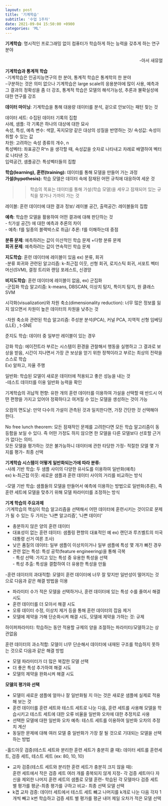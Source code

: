 ```yaml
---
layout: post
title: '기계학습'
subtitle: '수업 1주차'
date: 2021-09-04 15:50:00 +0900
categories: 'ML'
---
```


**기계학습**: 명시적인 프로그래밍 없이 컴퓨터가 학습하게 하는 능력을 갖추게 하는 연구분야  
<div style="text-align: right"> -아서 새뮤얼  </div>
                                                                   
**기계학습과 통계적 학습**  
 -기계학습은 인공지능연구의 한 분야, 통계적 학습은 통계학의 한 분야  
 -구분하는 것은 의미 없으나 기계학습은 large scale의 응용분야에 많이 사용, 예측과 그 결과의 정확성을 좀 더 강조, 통계적 학습은 모델의 해석가능성, 추론과 불확실성에 대한 연구를 강조  

**데이터 마이닝**: 기계학습을 통해 대용량 데이터를 분석, 겉으로 안보이는 패턴 찾는 것  

데이터 세트: 수집된 데이터 기록의 집합  
사례, 샘플: 각 기록은 하나의 대상에 대한 묘사  
속성, 특성, 예측 변수: 색깔, 꼭지모양 같은 대상의 성질을 반영하는 것/ 속성값: 속성이 취할 수 있는 값  
차원: 고려하는 속성 종류의 개수, n  
특성벡터: 좌표공간 R^n 을 생각할 때, 속성값을 숫자로 나타내고 차례로 배열하여 벡터로 나타낸 것.  
입력공간, 샘플공간: 특성벡터들의 집합  

**학습(learning), 훈련(training):** 데이터를 통해 모델을 만들어 가는 과정  
**가설(hypothesis):** 학습 모델은 데이터 속에 잠재된 어떤 규칙에 대응하여 세운 것  

>>학습의 목표는 데이터를 통해 가설(학습 모델)을 세우고 잠재되어 있는 규칙을 찾거나 가까이 가는 것  

레이블: 훈련 데이터에 대한 결과 정보/   레이블 공간, 출력공간: 레이블들의 집합  

**예측**: 학습한 모델을 활용하여 어떤 결과에 대해 판단하는 것   
    - f(가설 공간) 에 대한 예측과 추론의 차이  
    - 예측: f를 일종의 블랙박스로 취급/ 추론: f를 이해하는데 중점  
    
**분류 문제**: 예측하려는 값이 이산적인 학습 문제 +다항 분류 문제  
**회귀 문제**: 예측하려는 값이 연속적인 학습 문제  

**지도학습**: 훈련 데이터에 레이블이 있음 ex) 분류, 회귀  
-분류 회귀와 관련된 알고리즘: k-최근접 이웃, 선형 회귀, 로지스틱 회귀, 서포트 벡터 머신(SVM), 결정 트리와 랜덤 포레스트, 신경망  

**비지도학습**: 훈련 데이터에 레이블이 없음, ex) 군집화  
-군집화 학습 알고리즘: k-means, DBSCAN, 이상치 탐지, 특이치 탐지, 원 클래스 SVM   

시각화(visualization)와 차원 축소(dimensionality reduction): 너무 많은 정보를 잃지 않으면서 차원이 높은 데이터의 차원을 낮추는 것  

-차원 축소와 관련된 학습 알고리즘: 주성분 분석(PCA), 커널 PCA, 지역적 선형 임베딩(LLE) , t-SNE   

준지도 학습: 데이터 중 일부만 레이블이 있는 경우  

강화 학습: 에이전트라 부르는 시스템이 환경을 관찰해서 행동을 실행하고 그 결과로 보상을 받음, 시간이 지나면서 가장 큰 보상을 얻기 위한 정책이라고 부르는 최상의 전략을 스스로 학습  
Ex) 알파고, 자율 주행  
	
일반화: 학습된 모델이 새로운 데이터에 적용되고 좋은 성능을 내는 것  
 -테스트 데이터를 이용 일반화 능력을 확인  

기계학습의 귀납적 편향: 유한 개의 훈련 데이터를 이용하여 가설을 선택할 때 반드시 어떤 편향을 가지고 있어야 정확하다고 여겨질 수 있는 모델을 생성하는 것이 가능  

오컴의 면도날: 만약 다수의 가설이 관측된 것과 일치한다면, 가장 간단한 것 선택해야 한다.  

No free lunch theorem: 모든 잠재적인 문제를 고려한다면 모든 학습 알고리즘이 동등함을 보일 수 있다. 즉 어떤 가정도 하지 않으면 한 모델을 다른 모델보다 선호할 근거가 없다는 의미.  
모든 모델을 평가하는 것은 불가능하니 데이터에 관한 타당한 가정- 적절한 모델 몇 가지를 평가- 최종 선택  

**기계학습 시스템이 어떻게 일반화되는가에 따라 분류:**  
-사례 기반 학습: 두 샘플 사이의 다양한 유사도를 이용하여 일반화(예측)  
 ex) k-최근접 이웃: 새로운 샘플과 훈련 데이터 사이의 거리를 비교하는 방식  
 
-모델 기반 학습: 샘플들의 모델을 만들어서 예측에 이용하는 방법으로 일반화(추론), 즉 훈련 세트에 모델을 맞추기 위해 모델 파라미터를 조정하는 방식  

**기계 학습의 주요과제**  
:기계학습의 핵심이 학습 알고리즘을 선택해서 어떤 데이터에 훈련시키는 것이므로 문제가 될 수 있는 두 가지는 ‘나쁜 알고리즘’, ‘나쁜 데이터’  
- 충분하지 않은 양의 훈련 데이터  
- 대표성이 없는 훈련 데이터: 샘플링 편향의 대표적인 예 ex) 랜던과 루즈벨트의 미국 대통령 선거 여론 조사)  
- 낮은 품질의 데이터: 일부 샘플이 이상치이거나 일부 샘플에 특성 몇 개가 빠진 경우  
- 관련 없는 특성: 특성 공학(feature engineering)을 통해 극복  
	    - 특성 선택: 가지고 있는 특성 중 유용한 특성을 선택  
	    - 특성 추출: 특성을 결합하여 더 유용한 특성을 만듦  

-훈련 데이터의 과대적합: 모델이 훈련 데이터에 너무 잘 맞지만 일반성이 떨어지는 것으로 다음과 같은 해결 방법을 이용  
- 파라미터 수가 적은 모델을 선택하거나, 훈련 데이터에 있는 특성 수를 줄여서 해결 시도  
- 훈련 데이터를 더 모아서 해결 시도  
- 오류 데이터 수정, 이상치 제거 등을 통해 훈련 데이터의 잡음 제거  
- 모델에 제약을 가해 단순화시켜 해결 시도, 모델에 제약을 가하는 것: 규제  

하이퍼파라미터: 학습하는 동안 적용할 규제의 양을 조절하는 파라미터/모델하고는 상관없음  

훈련 데이터의 과소적합: 모델이 너무 단순해서 데이터에 내재된 구조를 학습하지 못하는 것으로 다음과 같은 해결 방법  
- 모델 파라미터가 더 많은 복잡한 모델 선택  
- 더 좋은 특성 추가하여 해결 시도  
- 모델의 제약을 완화시켜 해결 시도  

**모델의 평가와 선택**  
- 모델이 새로운 샘플에 얼마나 잘 일반화될 지 아는 것은 새로운 샘플에 실제로 적용해 보는 것  
- 훈련 데이터를 훈련 세트와 테스트 세트로 나눈 다음, 훈련 세트를 사용해 모델을 학습시키고 테스트 세트에 대한 오류 비율을 일반화 오차에 대한 추정치로 사용  
- 선택한 모델에 대한 일반화 오차 예측: 테스트 세트를 이용하여 일반화 오차의 추정치 계산  
- 동일한 문제에 대해 여러 모델 중 일반화가 가장 잘 될 것으로 기대되는 모델을 선택하는 방법  

-홀드아웃 검증(테스트 세트와 분리한 훈련 세트가 충분히 클 때): 데이터 세트를 훈련세트, 검증 세트, 테스트 세트 (ex: 80, 10, 10)   
- 교차 검증(테스트 세트와 분리한 훈련 세트가 충분히 크지 않을 때):   
훈련 세트에서 작은 검증 세트 여러 개를 중복되지 않게 지정- 각 검증 세트마다 자신을 제외한 나머지 훈련 세트의 샘플로 모델 훈련- 학습된 각 모델마다 검증 세트 별 평가를 평균-최종 평가를 구하고 비교- 최종 선택 모델 선택  
- k겹 교차 검증: 데이터 세트에서 테스트 세트 뺴고 나머지를 k개로 나눈 다음 각자 1개씩 빼고 k번 학습하고 검증 세트 별 평가를 평균 내어 제일 오차가 적은 모델 선택    
